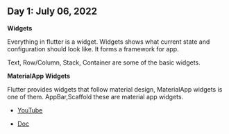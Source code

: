 ## Day 1: July 06, 2022

**Widgets**

Everything in flutter is a widget. Widgets shows what current state and configuration should look like. It forms a framework for app.

Text, Row/Column, Stack, Container are some of the basic widgets.

**MaterialApp Widgets**

Flutter provides widgets that follow material design, MaterialApp widgets is one of them. AppBar,Scaffold these are material app widgets.

- [YouTube](https://www.youtube.com/watch?v=W1pNjxmNHNQ&ab_channel=GoogleDevelopers)

- [Doc](https://docs.flutter.dev/development/ui/widgets-intro)
